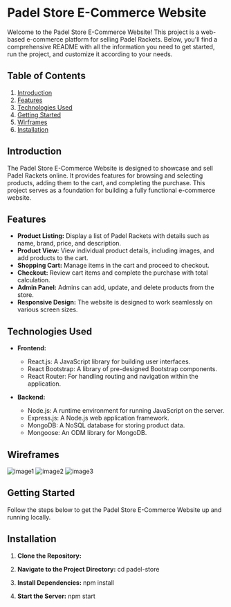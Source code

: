 # Padel Store E-Commerce Website

Welcome to the Padel Store E-Commerce Website! This project is a web-based e-commerce platform for selling Padel Rackets. Below, you'll find a comprehensive README with all the information you need to get started, run the project, and customize it according to your needs.

## Table of Contents

1. [Introduction](#introduction)
2. [Features](#features)
3. [Technologies Used](#technologies-used)
4. [Getting Started](#getting-started)
5. [Wirframes](#Wirframes)
7. [Installation](#installation)

## Introduction

The Padel Store E-Commerce Website is designed to showcase and sell Padel Rackets online. It provides features for browsing and selecting products, adding them to the cart, and completing the purchase. This project serves as a foundation for building a fully functional e-commerce website.

## Features

- **Product Listing:** Display a list of Padel Rackets with details such as name, brand, price, and description.
- **Product View:** View individual product details, including images, and add products to the cart.
- **Shopping Cart:** Manage items in the cart and proceed to checkout.
- **Checkout:** Review cart items and complete the purchase with total calculation.
- **Admin Panel:** Admins can add, update, and delete products from the store.
- **Responsive Design:** The website is designed to work seamlessly on various screen sizes.

## Technologies Used

- **Frontend:**
  - React.js: A JavaScript library for building user interfaces.
  - React Bootstrap: A library of pre-designed Bootstrap components.
  - React Router: For handling routing and navigation within the application.

- **Backend:**
  - Node.js: A runtime environment for running JavaScript on the server.
  - Express.js: A Node.js web application framework.
  - MongoDB: A NoSQL database for storing product data.
  - Mongoose: An ODM library for MongoDB.

## Wireframes

![image1](Mockups/1.png)
![image2](Mockups/2.png)
![image3](Mockups/3.png)

## Getting Started

Follow the steps below to get the Padel Store E-Commerce Website up and running locally.

## Installation

1. **Clone the Repository:**

2. **Navigate to the Project Directory:**
cd padel-store

3. **Install Dependencies:**
npm install

4. **Start the Server:**
npm start


   


